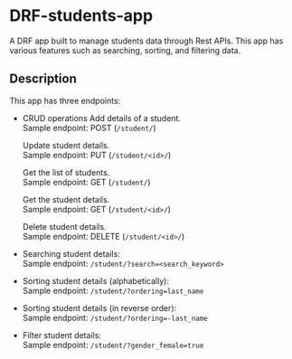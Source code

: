 # DRF-students-app
A DRF app built to manage students data through Rest APIs. This app has various features such as searching, sorting, and filtering data.

## Description
This app has three endpoints:

- CRUD operations
    Add details of a student. \
    Sample endpoint: POST (`/student/`)
    
    Update student details. \
    Sample endpoint: PUT (`/student/<id>/`)

    Get the list of students. \
    Sample endpoint: GET (`/student/`)

    Get the student details. \
    Sample endpoint: GET (`/student/<id>/`)
    
    Delete student details. \
    Sample endpoint: DELETE (`/student/<id>/`)
    
- Searching student details: \
  Sample endpoint: `/student/?search=<search_keyword>`
  
- Sorting student details (alphabetically): \
  Sample endpoint: `/student/?ordering=last_name`
  
- Sorting student details (in reverse order): \
  Sample endpoint: `/student/?ordering=-last_name`
  
- Filter student details: \
  Sample endpoint: `/student/?gender_female=true`
    
  
    
    
